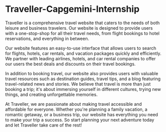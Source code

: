 # Traveller-Capgemini-Internship
Traveller is a comprehensive travel website that caters to the needs of both leisure and business travelers. Our website is designed to provide users with a one-stop-shop for all their travel needs, from flight bookings to hotel reservations, and everything in between.

Our website features an easy-to-use interface that allows users to search for flights, hotels, car rentals, and vacation packages quickly and efficiently. We partner with leading airlines, hotels, and car rental companies to offer our users the best deals and discounts on their travel bookings.

In addition to booking travel, our website also provides users with valuable travel resources such as destination guides, travel tips, and a blog featuring travel-related news and stories. We believe that travel is more than just booking a trip; it's about immersing yourself in different cultures, trying new things, and creating unforgettable memories.

At Traveller, we are passionate about making travel accessible and affordable for everyone. Whether you're planning a family vacation, a romantic getaway, or a business trip, our website has everything you need to make your trip a success. So start planning your next adventure today and let Traveller take care of the rest!
